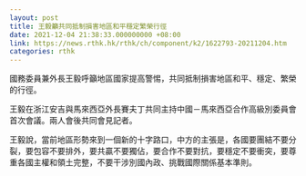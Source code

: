 ```yaml
---
layout: post
title: 王毅籲共同抵制損害地區和平穩定繁榮行徑
date: 2021-12-04 21:38:33.000000000 +08:00
link: https://news.rthk.hk/rthk/ch/component/k2/1622793-20211204.htm
categories: rthk
---
```


國務委員兼外長王毅呼籲地區國家提高警惕，共同抵制損害地區和平、穩定、繁榮的行徑。

王毅在浙江安吉與馬來西亞外長賽夫丁共同主持中國－馬來西亞合作高級別委員會首次會議。兩人會後共同會見記者。

王毅說，當前地區形勢來到一個新的十字路口，中方的主張是，各國要團結不要分裂，要包容不要排外，要共贏不要獨佔，要合作不要對抗，要穩定不要衝突，要尊重各國主權和領土完整，不要干涉別國內政、挑戰國際關係基本準則。
